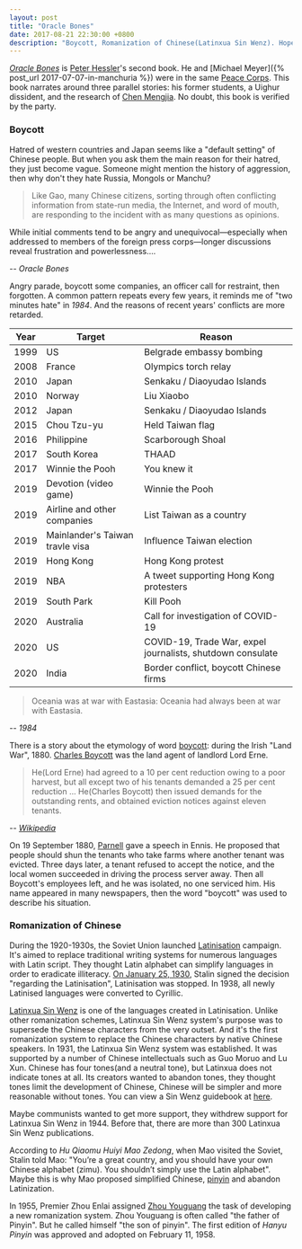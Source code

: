 ```yaml
---
layout: post
title: "Oracle Bones"
date: 2017-08-21 22:30:00 +0800
description: "Boycott, Romanization of Chinese(Latinxua Sin Wenz). Hope this book can be published in 'Chat nar' someday."
---
```


[*Oracle Bones*](https://www.amazon.com/Oracle-Bones-Journey-Through-China/dp/0060826592) is [Peter Hessler](https://en.wikipedia.org/wiki/Peter_Hessler)'s second book. He and [Michael Meyer]({% post_url 2017-07-07-in-manchuria %}) were in the same [Peace Corps](https://en.wikipedia.org/wiki/Peace_Corps). This book narrates around three parallel stories: his former students, a Uighur dissident, and the research of [Chen Mengjia](https://en.wikipedia.org/wiki/Chen_Mengjia). No doubt, this book is verified  by the party.

### Boycott

Hatred of western countries and Japan seems like a "default setting" of Chinese people. But when you ask them the main reason for their hatred, they just become vague. Someone might mention the history of aggression, then why don't they hate Russia, Mongols or Manchu?

>Like Gao, many Chinese citizens, sorting through often conflicting information from state-run media, the Internet, and word of mouth, are responding to the incident with as many questions as opinions.
>
While initial comments tend to be angry and unequivocal—especially when addressed to members of the foreign press corps—longer discussions reveal frustration and powerlessness….  
>
-- <cite>Oracle Bones</cite>

Angry parade, boycott some companies, an officer call for restraint, then forgotten. A common pattern repeats every few years, it reminds me of "two minutes hate" in *1984*. And the reasons of recent years' conflicts are more retarded.

| Year | Target                          | Reason                                                     |
|------|---------------------------------|------------------------------------------------------------|
| 1999 | US                              | Belgrade embassy bombing                                   |
| 2008 | France                          | Olympics torch relay                                       |
| 2010 | Japan                           | Senkaku / Diaoyudao Islands                                |
| 2010 | Norway                          | Liu Xiaobo                                                 |
| 2012 | Japan                           | Senkaku / Diaoyudao Islands                                |
| 2015 | Chou Tzu-yu                     | Held Taiwan flag                                           |
| 2016 | Philippine                      | Scarborough Shoal                                          |
| 2017 | South Korea                     | THAAD                                                      |
| 2017 | Winnie the Pooh                 | You knew it                                                |
| 2019 | Devotion (video game)           | Winnie the Pooh                                            |
| 2019 | Airline and other companies     | List Taiwan as a country                                   |
| 2019 | Mainlander's Taiwan travle visa | Influence Taiwan election                                  |
| 2019 | Hong Kong                       | Hong Kong protest                                          |
| 2019 | NBA                             | A tweet supporting Hong Kong protesters                    |
| 2019 | South Park                      | Kill Pooh                                                  |
| 2020 | Australia                       | Call for investigation of COVID-19                         |
| 2020 | US                              | COVID-19, Trade War, expel journalists, shutdown consulate |
| 2020 | India                           | Border conflict, boycott Chinese firms                     |

>Oceania was at war with Eastasia: Oceania had always been at war with Eastasia.
>
-- <cite>1984</cite>

There is a story about the etymology of word [boycott](https://en.wikipedia.org/wiki/Boycott): during the Irish "Land War", 1880. [Charles Boycott](https://en.wikipedia.org/wiki/Charles_Boycott) was the land agent of landlord Lord Erne.

>He(Lord Erne) had agreed to a 10 per cent reduction owing to a poor harvest, but all except two of his tenants demanded a 25 per cent reduction ... He(Charles Boycott) then issued demands for the outstanding rents, and obtained eviction notices against eleven tenants.
>
-- <cite>[Wikipedia](https://en.wikipedia.org/wiki/Charles_Boycott#Community_action)</cite>

On 19 September 1880, [Parnell](https://en.wikipedia.org/wiki/Charles_Stewart_Parnell) gave a speech in Ennis. He proposed that people should shun the tenants who take farms where another tenant was evicted. Three days later, a tenant refused to accept the notice, and the local women succeeded in driving the process server away. Then all Boycott's employees left, and he was isolated, no one serviced him. His name appeared in many newspapers, then the word "boycott" was used to describe his situation.

### Romanization of Chinese

During the 1920-1930s, the Soviet Union launched [Latinisation](https://en.wikipedia.org/wiki/Latinisation_in_the_Soviet_Union) campaign. It's aimed to replace traditional writing systems for numerous languages with Latin script. They thought Latin alphabet can simplify languages in order to eradicate illiteracy. [On January 25, 1930](http://www.fift.ugal.ro/revistadeistorie/anale/10/1007%20SISCANU.pdf), Stalin signed the decision "regarding the Latinisation", Latinisation was stopped. In 1938, all newly Latinised languages were converted to Cyrillic.

[Latinxua Sin Wenz](https://en.wikipedia.org/wiki/Latinxua_Sin_Wenz) is one of the languages created in Latinisation. Unlike other romanization schemes, Latinxua Sin Wenz system's purpose was to supersede the Chinese characters from the very outset. And it's the first romanization system to replace the Chinese characters by native Chinese speakers. In 1931, the Latinxua Sin Wenz system was established. It was supported by a number of Chinese intellectuals such as Guo Moruo and Lu Xun. Chinese has four tones(and a neutral tone), but Latinxua does not indicate tones at all. Its creators wanted to  abandon tones, they thought tones limit the development of Chinese, Chinese will be simpler and more reasonable without tones. You can view a Sin Wenz guidebook at [here](http://www.pinyin.info/romanization/sinwenz/index.html).

Maybe communists wanted to get more support, they withdrew support for Latinxua Sin Wenz in 1944. Before that, there are more than 300 Latinxua Sin Wenz publications.

According to *Hu Qiaomu Huiyi Mao Zedong*, when Mao visited the Soviet, Stalin told Mao: "You’re a great country, and you should have your own Chinese alphabet (zimu). You shouldn’t simply use the Latin alphabet". Maybe this is why Mao proposed simplified Chinese, [pinyin](https://en.wikipedia.org/wiki/Pinyin) and abandon Latinization.

In 1955, Premier Zhou Enlai assigned [Zhou Youguang](https://en.wikipedia.org/wiki/Zhou_Youguang) the task of developing a new romanization system. Zhou Youguang is often called "the father of Pinyin". But he called himself "the son of pinyin". The first edition of *Hanyu Pinyin* was approved and adopted on February 11, 1958.
